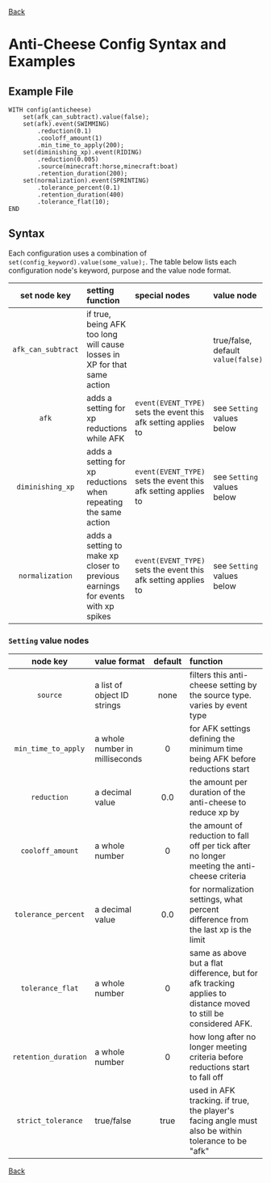 [Back](./scripting.md#server-config-syntax-and-examples)

# Anti-Cheese Config Syntax and Examples

## Example File
```
WITH config(anticheese)
    set(afk_can_subtract).value(false);
    set(afk).event(SWIMMING)
        .reduction(0.1)
        .cooloff_amount(1)
        .min_time_to_apply(200);
    set(diminishing_xp).event(RIDING)
        .reduction(0.005)
        .source(minecraft:horse,minecraft:boat)
        .retention_duration(200);
    set(normalization).event(SPRINTING)
        .tolerance_percent(0.1)
        .retention_duration(400)
        .tolerance_flat(10);
END
```

## Syntax
Each configuration uses a combination of `set(config_keyword).value(some_value);`.  The table below lists each configuration node's keyword, purpose and the value node format.

|    set node key    | setting function                                                                | special nodes                                                  | value node                         |
|:------------------:|:--------------------------------------------------------------------------------|:---------------------------------------------------------------|:-----------------------------------|
| `afk_can_subtract` | if true, being AFK too long will cause losses in XP for that same action        |                                                                | true/false, default `value(false)` |
|       `afk`        | adds a setting for xp reductions while AFK                                      | `event(EVENT_TYPE)` sets the event this afk setting applies to | see `Setting` values below         |
|  `diminishing_xp`  | adds a setting for xp reductions when repeating the same action                 | `event(EVENT_TYPE)` sets the event this afk setting applies to | see `Setting` values below         |
|  `normalization`   | adds a setting to make xp closer to previous earnings for events with xp spikes | `event(EVENT_TYPE)` sets the event this afk setting applies to | see `Setting` values below         |

### `Setting` value nodes
|       node key       | value format                   | default | function                                                                                                        |
|:--------------------:|:-------------------------------|:-------:|:----------------------------------------------------------------------------------------------------------------|
|       `source`       | a list of object ID strings    |  none   | filters this anti-cheese setting by the source type.  varies by event type                                      |
| `min_time_to_apply`  | a whole number in milliseconds |    0    | for AFK settings defining the minimum time being AFK before reductions start                                    |
|     `reduction`      | a decimal value                |   0.0   | the amount per duration of the anti-cheese to reduce xp by                                                      |
|   `cooloff_amount`   | a whole number                 |    0    | the amount of reduction to fall off per tick after no longer meeting the anti-cheese criteria                   |
| `tolerance_percent`  | a decimal value                |   0.0   | for normalization settings, what percent difference from the last xp is the limit                               |
|   `tolerance_flat`   | a whole number                 |    0    | same as above but a flat difference, but for afk tracking applies to distance moved to still be considered AFK. |
| `retention_duration` | a whole number                 |    0    | how long after no longer meeting criteria before reductions start to fall off                                   |
|  `strict_tolerance`  | true/false                     |  true   | used in AFK tracking. if true, the player's facing angle must also be within tolerance to be "afk"              |                                             

[Back](./scripting.md#server-config-syntax-and-examples)